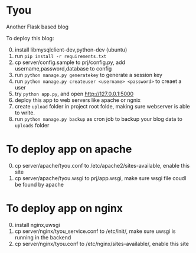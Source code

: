 Tyou
====

Another Flask based blog

To deploy this blog:

0. install libmysqlclient-dev,python-dev (ubuntu)
1. run `pip install -r requirements.txt`
2. cp server/config.sample to prj/config.py, add username,password,database to config 
3. run `python manage.py generatekey` to generate a session key
4. run `python manage.py createuser <username> <password>` to creaet a user
5. try `python app.py`, and open http://127.0.0.1:5000
6. deploy this app to web servers like apache or ngnix
7. create `upload` folder in project root folde, making sure webserver is able to write. 
8. run `python manage.py backup` as cron job to backup your blog data to `uploads` folder 

To deploy app on apache
======
0. cp server/apache/tyou.conf to /etc/apache2/sites-available, enable this site
1. cp server/apache/tyou.wsgi to prj/app.wsgi, make sure wsgi file coudl be found by apache

To deploy app on nginx
======
0. install nginx,uwsgi
1. cp server/nginx/tyou_service.conf to /etc/init/, make sure uwsgi is running in the backend
2. cp server/nginx/tyou.conf to /etc/nginx/sites-available/, enable this site

